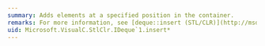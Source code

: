 ```yaml
---
summary: Adds elements at a specified position in the container.
remarks: For more information, see [deque::insert (STL/CLR)](http://msdn.microsoft.com/library/a3b86c46-e6a8-42d0-b642-5a8f05ddd68c).
uid: Microsoft.VisualC.StlClr.IDeque`1.insert*
---
```

